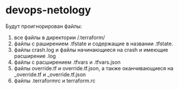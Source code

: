 # devops-netology
Будут проигнорирован файлы:
1. все файлы в директории /.terraform/
2. файлы с раширением .tfstate и содержащие в названии .tfstate.
3. файлы crash.log и файлы начинающиеся на crash и имеющие расширение .log
4. файлы с расширением .tfvars и .tfvars.json
5. файлы override.tf и override.tf.json, а также оканчивающиеся на _override.tf и _override.tf.json
5. файлы .terraformrc и terraform.rc
